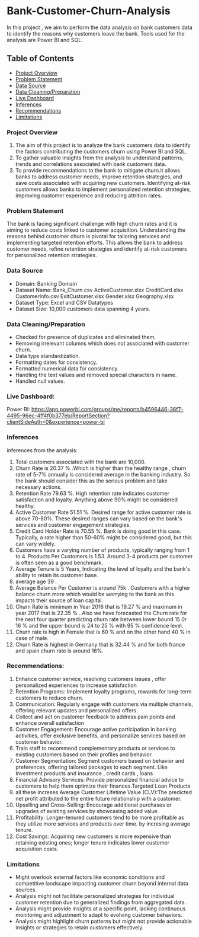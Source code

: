 # Bank-Customer-Churn-Analysis
In this project , we aim to perform the data analysis on bank customers data to identify the reasons why customers leave the bank. Tools used for the analysis are Power BI and SQL.

## Table of Contents
- [Project Overview](#project-overview)
- [Problem Statement](#problem-statement)
- [Data Source](#data-source)
- [Data Cleaning/Preparation](#data-cleaningpreparation)
- [Live Dashboard](#live-dashboard)
- [Inferences](#inferences)
- [Recommendations](#recommendations)
- [Limitations](#limitations)
  
### Project Overview
1. The aim of this project is to analyze the bank customers data to identify the factors contributing the customers churn using Power BI and SQL.
2. To gather valuable insights from the analysis to understand patterns, trends and correlations associated with bank customers data.
3. To provide recommendations to the bank to mitigate churn.it allows banks to address customer needs, improve retention strategies, and save costs associated with acquiring new customers. Identifying at-risk customers allows banks to implement personalized retention strategies, improving customer experience and reducing attrition rates.

### Problem Statement
The bank is facing significant challenge with high churn rates and it is aiming to reduce costs linked to customer acquisition. Understanding the reasons behind customer churn is pivotal for tailoring services and implementing targeted retention efforts. This allows the bank to address customer needs, refine retention strategies and identify at-risk customers for personalized retention strategies.

### Data Source
- Domain:
Banking Domain
- Dataset Name:
Bank_Churn.csv
ActiveCustomer.xlsx
CreditCard.xlsx
CustomerInfo.csv
ExitCustomer.xlsx
Gender.xlsx
Geography.xlsx
- Dataset Type: 
Excel and CSV Datatypes
- Dataset Size: 
10,000 customers data spanning 4 years.

### Data Cleaning/Preparation

- Checked for presence of duplicates and eliminated them.
- Removing irrelevant columns which does not associated with customer churn.
- Data type standardization.
- Formatting dates for consistency.
- Formatted numerical data for consistency.
- Handling the text values and removed special characters in name.
- Handled null values.

### Live Dashboard:
Power BI:
https://app.powerbi.com/groups/me/reports/b4596446-36f7-4495-96ec-4ff4f0b377eb/ReportSection?clientSideAuth=0&experience=power-bi

### Inferences
inferences from the analysis:
1. Total customers associated with the bank are 10,000.
2. Churn Rate is 20.37 % .Which is higher than the healthy range , churn rate of 5-7% annually is considered average in the banking industry. So the bank should consider this as the serious problem and take necessary actions.
3. Retention Rate 79.63 %. High retention rate indicates customer satisfaction and loyalty. Anything above 90% might be considered healthy.
4. Active Customer Rate 51.51 %. Desired range for active customer rate is above 70-80%. These desired ranges can vary based on the bank's services and customer engagement strategies.
5. Credit Card Holder Rate is 70.55 %. Bank is doing good in this case. Typically, a rate higher than 50-60% might be considered good, but this can vary widely.
6. Customers have a varying number of products, typically ranging from 1 to 4. Products Per Customers is 1.53. Around 3-4 products per customer is often seen as a good benchmark.
7. Average Tenure is 5 Years, Indicating the level of loyalty and the bank's ability to retain its customer base. 
8. average age 39 . 
9. Average Balance Per Customer is around 75k . Customers with a higher balance churn more which would be worrying to the bank as this impacts their source of loan capital.
10. Churn Rate is minimum in Year 2016 that is 19.27 % and maximum in year 2017 that is 22.35 % . Also we have forecasted the Churn rate for the next four quarter predicting churn rate between
lower bound 15 0r 16 % and the upper bound is 24 to 25 %  with 95 % confidence level.
11. Churn rate is high in Female that is 60 % and on the other hand 40 % in case of male.
12.	Churn Rate is highest in Germany that is  32.44 % and for both france and spain churn rate is around 16%. 


### Recommendations:
1. Enhance customer service, resolving customers issues , offer personalized experiences to increase satisfaction
2. Retention Programs: Implement loyalty programs, rewards for long-term customers to reduce churn.
3. Communication: Regularly engage with customers via multiple channels, offering relevant updates and personalized offers.
4. Collect and act on customer feedback to address pain points and enhance overall satisfaction
5. Customer Engagement: Encourage active participation in banking activities, offer exclusive benefits, and personalize services based on customer behavior.
6. Train staff to recommend complementary products or services to existing customers based on their profiles and behavior.
7. Customer Segmentation: Segment customers based on behavior and preferences, offering tailored packages to each segment. Like Investment products and insurance , credit cards , loans
8. Financial Advisory Services: Provide personalized financial advice to customers to help them optimize their finances.Targeted Loan Products
9. all these increses Average Customer Lifetime Value (CLV):The predicted net profit attributed to the entire future relationship with a customer.
10. Upselling and Cross-Selling: Encourage additional purchases or upgrades of existing services by showcasing added value.
11. Profitability: Longer-tenured customers tend to be more profitable as they utilize more services and products over time.  by incresing average tenure.
12. Cost Savings: Acquiring new customers is more expensive than retaining existing ones; longer tenure indicates lower customer acquisition costs.



### Limitations 
- Might overlook external factors like economic conditions and competitive landscape impacting customer churn beyond internal data sources.
- Analysis might not facilitate personalized strategies for individual customer retention due to generalized findings from aggregated data.
- Analysis might provide insights at a specific point, lacking continuous monitoring and adjustment to adapt to evolving customer behaviors.
- Analysis might highlight churn patterns but might not provide actionable insights or strategies to retain customers effectively.

